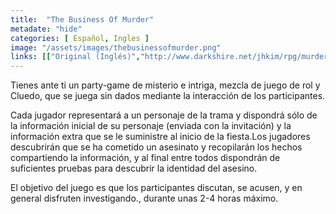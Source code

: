 ```yaml
---
title:  "The Business Of Murder"
metadate: "hide"
categories: [ Español, Ingles ]
image: "/assets/images/thebusinessofmurder.png"
links: [["Original (Inglés)","http://www.darkshire.net/jhkim/rpg/murder/business.html"], ["Español","/assets/games/TheBusinessOfMurder-ES-ParaImprimir.zip"]]
---
```


Tienes ante ti un party-game de misterio e intriga, mezcla de juego de rol y Cluedo, que se juega sin dados mediante la interacción de los participantes. 

Cada jugador representará a un personaje de la trama y dispondrá sólo de la información inicial de su personaje (enviada con la invitación) y la información extra que se le suministre al inicio de la fiesta.Los jugadores descubrirán que se ha cometido un asesinato y recopilarán los hechos compartiendo la información, y al final entre todos dispondrán de suficientes pruebas para descubrir la identidad del asesino. 

El objetivo del juego es que los participantes discutan, se acusen, y en general disfruten investigando., durante unas 2-4 horas máximo.